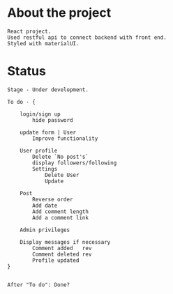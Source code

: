# About the project
    React project.
    Used restful api to connect backend with front end.
    Styled with materialUI.

# Status
    Stage - Under development.

    To do - {

        login/sign up 
            hide password

        update form | User
            Improve functionality 
        
        User profile
            Delete `No post's`
            display followers/following
            Settings
                Delete User
                Update

        Post
            Reverse order
            Add date
            Add comment length
            Add a comment link

        Admin privileges 

        Display messages if necessary
            Comment added   rev
            Comment deleted rev
            Profile updated
    }


    After "To do": Done?